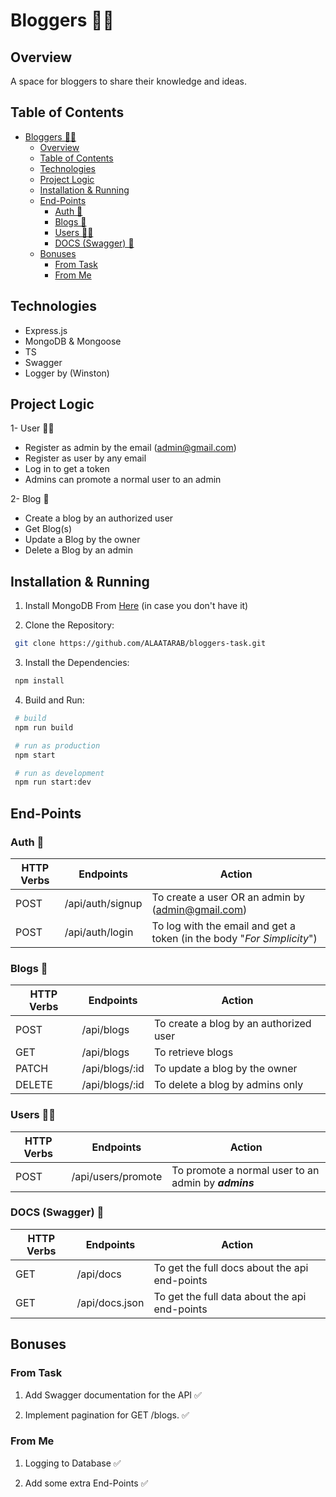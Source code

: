 # Bloggers 🤳🏻

## Overview

A space for bloggers to share their knowledge and ideas.

## Table of Contents

- [Bloggers 🤳🏻](#bloggers-)
  - [Overview](#overview)
  - [Table of Contents](#table-of-contents)
  - [Technologies](#technologies)
  - [Project Logic](#project-logic)
  - [Installation \& Running](#installation--running)
  - [End-Points](#end-points)
    - [Auth 🛑](#auth-)
    - [Blogs 📃](#blogs-)
    - [Users 🧑🏻](#users-)
    - [DOCS (Swagger) 📰](#docs-swagger-)
  - [Bonuses](#bonuses)
    - [From Task](#from-task)
    - [From Me](#from-me)

## Technologies

- Express.js
- MongoDB & Mongoose
- TS
- Swagger
- Logger by (Winston)

## Project Logic

1- User 🧑🏻

- Register as admin by the email (<admin@gmail.com>)
- Register as user by any email
- Log in to get a token
- Admins can promote a normal user to an admin

2- Blog 📃

- Create a blog by an authorized user
- Get Blog(s)
- Update a Blog by the owner
- Delete a Blog by an admin

## Installation & Running

1. Install MongoDB From [Here](https://www.mongodb.com/try/download/community) (in case you don't have it)

2. Clone the Repository:

```bash
 git clone https://github.com/ALAATARAB/bloggers-task.git
```

3. Install the Dependencies:

```bash
 npm install
```

4. Build and Run:

```bash
 # build
 npm run build

 # run as production
 npm start

 # run as development
 npm run start:dev

```

## End-Points

### Auth 🛑

| HTTP Verbs | Endpoints | Action |
| ---------- | --------- | ------ |
| POST | /api/auth/signup | To create a user OR an admin by (<admin@gmail.com>) |
| POST | /api/auth/login | To log with the email and get a token (in the body "*For Simplicity*") |

### Blogs 📃

| HTTP Verbs | Endpoints | Action |
| ---------- | --------- | ------ |
| POST | /api/blogs | To create a blog by an authorized user |
| GET | /api/blogs | To retrieve blogs |
| PATCH | /api/blogs/:id | To update a blog by the owner |
| DELETE | /api/blogs/:id | To delete a blog by admins only |

### Users 🧑🏻

| HTTP Verbs | Endpoints | Action |
| ---------- | --------- | ------ |
| POST | /api/users/promote | To promote a normal user to an admin by ***admins*** |

### DOCS (Swagger) 📰

| HTTP Verbs | Endpoints | Action |
| ---------- | --------- | ------ |
| GET | /api/docs | To get the full docs about the api end-points |
| GET | /api/docs.json | To get the full data about the api end-points |

## Bonuses

### From Task

1. Add Swagger documentation for the API ✅

2. Implement pagination for GET /blogs. ✅

### From Me

1. Logging to Database ✅

2. Add some extra End-Points ✅

